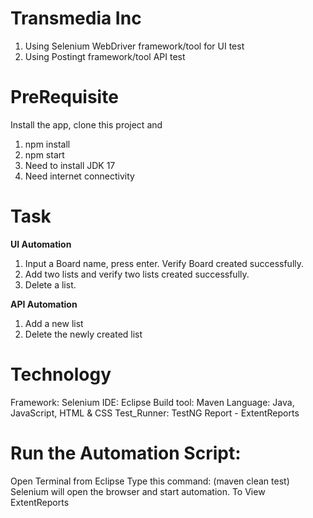 <h1 align="left">Transmedia Inc</h1>

1. Using Selenium WebDriver framework/tool for UI test
2. Using Postingt framework/tool API test


<h1 align="left">PreRequisite</h1>

Install the app, clone this project and

1. npm install
2. npm start
3. Need to install JDK 17
4. Need internet connectivity

<h1 align="left">Task</h1>

**UI Automation**

1. Input a Board name, press enter. Verify Board created successfully.
2. Add two lists and verify two lists created successfully.
3. Delete a list.
   
**API Automation**

1. Add a new list
2. Delete the newly created list

<h1 align="left">Technology</h1>

Framework: Selenium
IDE: Eclipse
Build tool: Maven
Language: Java, JavaScript, HTML & CSS
Test_Runner: TestNG
Report - ExtentReports

<h1 align="left">Run the Automation Script:</h1>

Open Terminal from Eclipse
Type this command: (maven clean test)
Selenium will open the browser and start automation.
To View ExtentReports
